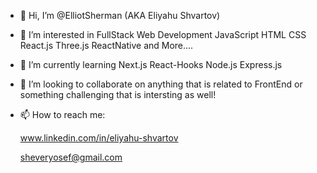 - 👋 Hi, I’m @ElliotSherman (AKA Eliyahu Shvartov)
- 👀 I’m interested in FullStack Web Development JavaScript HTML CSS React.js Three.js ReactNative and More....
- 🌱 I’m currently learning Next.js React-Hooks Node.js Express.js
- 💞️ I’m looking to collaborate on anything that is related to FrontEnd or something challenging that is intersting as well!  
- 📫 How to reach me:

  www.linkedin.com/in/eliyahu-shvartov 
  
  sheveryosef@gmail.com

<!---
ElliotSherman/ElliotSherman is a ✨ special ✨ repository because its `README.md` (this file) appears on your GitHub profile.
You can click the Preview link to take a look at your changes.
--->
